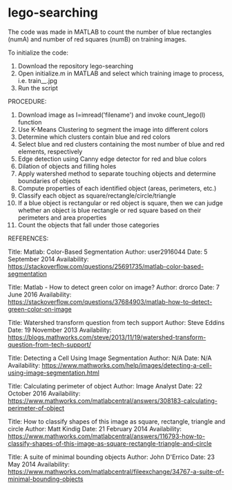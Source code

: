 # lego-searching

The code was made in MATLAB to count the number of blue rectangles (numA) and number of red squares (numB) on training images.

To initialize the code:
1) Download the repository lego-searching
2) Open initialize.m in MATLAB and select which training image to process, i.e. train__.jpg
3) Run the script


PROCEDURE:

1) Download image as I=imread('filename') and invoke count_lego(I) function
2) Use K-Means Clustering to segment the image into different colors
3) Determine which clusters contain blue and red colors
4) Select blue and red clusters containing the most number of blue and red elements, respectively
5) Edge detection using Canny edge detector for red and blue colors
6) Dilation of objects and filling holes
7) Apply watershed method to separate touching objects and determine boundaries of objects
8) Compute properties of each identified object (areas, perimeters, etc.)
9) Classify each object as square/rectangle/circle/triangle
10) If a blue object is rectangular or red object is square, then we can judge whether an object is blue rectangle or red square based on
their perimeters and area properties
11) Count the objects that fall under those categories


REFERENCES:

Title: Matlab: Color-Based Segmentation
Author: user2916044
Date: 5 September 2014
Availability: https://stackoverflow.com/questions/25691735/matlab-color-based-segmentation

Title: Matlab - How to detect green color on image?
Author: drorco
Date: 7 June 2016
Availability: https://stackoverflow.com/questions/37684903/matlab-how-to-detect-green-color-on-image

Title: Watershed transform question from tech support
Author: Steve Eddins
Date: 19 November 2013
Availability: https://blogs.mathworks.com/steve/2013/11/19/watershed-transform-question-from-tech-support/

Title: Detecting a Cell Using Image Segmentation
Author: N/A
Date: N/A
Availability: https://www.mathworks.com/help/images/detecting-a-cell-using-image-segmentation.html

Title: Calculating perimeter of object
Author: Image Analyst
Date: 22 October 2016
Availability: https://www.mathworks.com/matlabcentral/answers/308183-calculating-perimeter-of-object

Title: How to classify shapes of this image as square, rectangle, triangle and circle
Author: Matt Kindig
Date: 21 February 2014
Availability: https://www.mathworks.com/matlabcentral/answers/116793-how-to-classify-shapes-of-this-image-as-square-rectangle-triangle-and-circle

Title: A suite of minimal bounding objects
Author: John D'Errico
Date: 23 May 2014
Availability: https://www.mathworks.com/matlabcentral/fileexchange/34767-a-suite-of-minimal-bounding-objects
